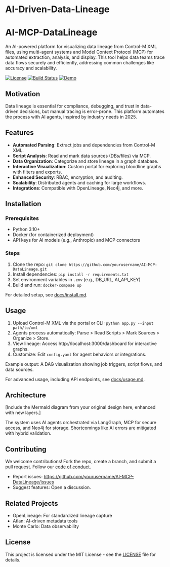 # AI-Driven-Data-Lineage

# AI-MCP-DataLineage

An AI-powered platform for visualizing data lineage from Control-M XML files, using multi-agent systems and Model Context Protocol (MCP) for automated extraction, analysis, and display. This tool helps data teams trace data flows securely and efficiently, addressing common challenges like accuracy and scalability.

[![License](https://img.shields.io/badge/License-MIT-blue.svg)](https://opensource.org/licenses/MIT)
[![Build Status](https://img.shields.io/badge/Build-Passing-green.svg)](https://example.com/build)
[![Demo](https://img.shields.io/badge/Demo-Live-orange.svg)](https://example.com/demo)

## Motivation
Data lineage is essential for compliance, debugging, and trust in data-driven decisions, but manual tracing is error-prone. This platform automates the process with AI agents, inspired by industry needs in 2025.

## Features
- **Automated Parsing**: Extract jobs and dependencies from Control-M XML.
- **Script Analysis**: Read and mark data sources (DBs/files) via MCP.
- **Data Organization**: Categorize and store lineage in a graph database.
- **Interactive Visualization**: Custom portal for exploring bloodline graphs with filters and exports.
- **Enhanced Security**: RBAC, encryption, and auditing.
- **Scalability**: Distributed agents and caching for large workflows.
- **Integrations**: Compatible with OpenLineage, Neo4j, and more.

## Installation
### Prerequisites
- Python 3.10+
- Docker (for containerized deployment)
- API keys for AI models (e.g., Anthropic) and MCP connectors

### Steps
1. Clone the repo: `git clone https://github.com/yourusername/AI-MCP-DataLineage.git`
2. Install dependencies: `pip install -r requirements.txt`
3. Set environment variables in `.env` (e.g., DB_URL, AI_API_KEY)
4. Build and run: `docker-compose up`

For detailed setup, see [docs/install.md](docs/install.md).

## Usage
1. Upload Control-M XML via the portal or CLI: `python app.py --input path/to/xml`
2. Agents process automatically: Parse > Read Scripts > Mark Sources > Organize > Store.
3. View lineage: Access http://localhost:3000/dashboard for interactive graphs.
4. Customize: Edit `config.yaml` for agent behaviors or integrations.

Example output: A DAG visualization showing job triggers, script flows, and data sources.

For advanced usage, including API endpoints, see [docs/usage.md](docs/usage.md).

## Architecture
[Include the Mermaid diagram from your original design here, enhanced with new layers.]

The system uses AI agents orchestrated via LangGraph, MCP for secure access, and Neo4j for storage. Shortcomings like AI errors are mitigated with hybrid validation.

## Contributing
We welcome contributions! Fork the repo, create a branch, and submit a pull request. Follow our [code of conduct](CODE_OF_CONDUCT.md).

- Report issues: https://github.com/yourusername/AI-MCP-DataLineage/issues
- Suggest features: Open a discussion.

## Related Projects
- OpenLineage: For standardized lineage capture[](https://openlineage.io/)
- Atlan: AI-driven metadata tools[](https://atlan.com/)
- Monte Carlo: Data observability[](https://www.montecarlodata.com/)

## License
This project is licensed under the MIT License - see the [LICENSE](LICENSE) file for details.
